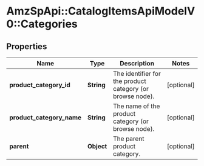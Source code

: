 # AmzSpApi::CatalogItemsApiModelV0::Categories

## Properties
Name | Type | Description | Notes
------------ | ------------- | ------------- | -------------
**product_category_id** | **String** | The identifier for the product category (or browse node). | [optional] 
**product_category_name** | **String** | The name of the product category (or browse node). | [optional] 
**parent** | **Object** | The parent product category. | [optional] 

